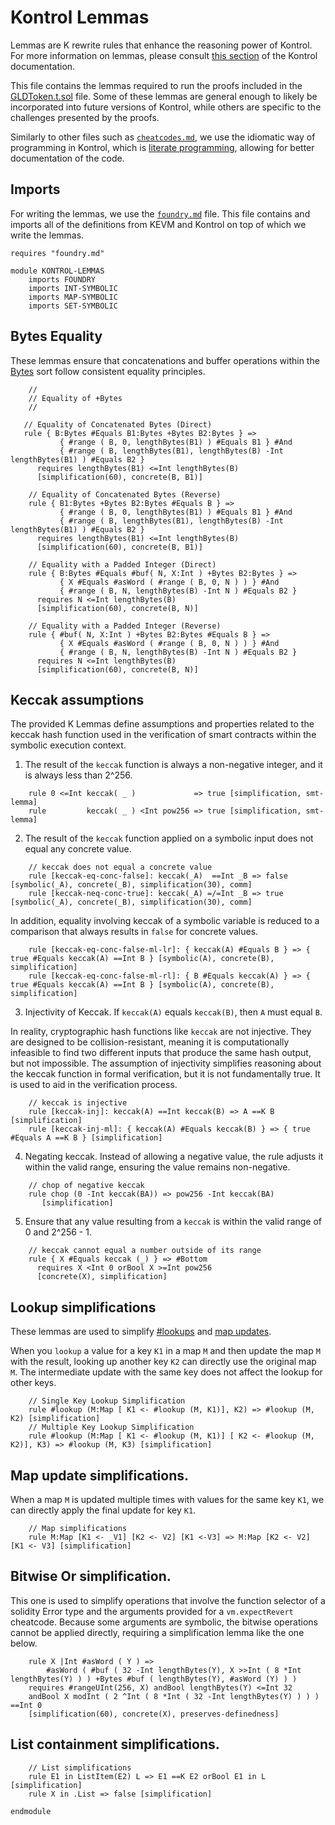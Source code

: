 Kontrol Lemmas
==============

Lemmas are K rewrite rules that enhance the reasoning power of Kontrol. For more information on lemmas, please consult [this section](https://docs.runtimeverification.com/kontrol/guides/advancing-proofs) of the Kontrol documentation.

This file contains the lemmas required to run the proofs included in the [GLDToken.t.sol](./test/kontrol/proofs/GLDToken.t.sol) file. Some of these lemmas are general enough to likely be incorporated into future versions of Kontrol, while others are specific to the challenges presented by the proofs.

Similarly to other files such as [`cheatcodes.md`](https://github.com/runtimeverification/kontrol/blob/master/src/kontrol/kdist/cheatcodes.md), we use the idiomatic way of programming in Kontrol, which is [literate programming](https://en.wikipedia.org/wiki/Literate_programming), allowing for better documentation of the code.

## Imports

For writing the lemmas, we use the [`foundry.md`](https://github.com/runtimeverification/kontrol/blob/master/src/kontrol/kdist/foundry.md) file. This file contains and imports all of the definitions from KEVM and Kontrol on top of which we write the lemmas.

```k
requires "foundry.md"

module KONTROL-LEMMAS
    imports FOUNDRY
    imports INT-SYMBOLIC
    imports MAP-SYMBOLIC
    imports SET-SYMBOLIC
```

## Bytes Equality

These lemmas ensure that concatenations and buffer operations within the [Bytes](https://github.com/runtimeverification/k/blob/master/k-distribution/include/kframework/builtin/domains.md#byte-arrays) sort follow consistent equality principles.

```k
    //
    // Equality of +Bytes
    //

   // Equality of Concatenated Bytes (Direct)
   rule { B:Bytes #Equals B1:Bytes +Bytes B2:Bytes } =>
           { #range ( B, 0, lengthBytes(B1) ) #Equals B1 } #And
           { #range ( B, lengthBytes(B1), lengthBytes(B) -Int lengthBytes(B1) ) #Equals B2 }
      requires lengthBytes(B1) <=Int lengthBytes(B)
      [simplification(60), concrete(B, B1)]

    // Equality of Concatenated Bytes (Reverse)
    rule { B1:Bytes +Bytes B2:Bytes #Equals B } =>
           { #range ( B, 0, lengthBytes(B1) ) #Equals B1 } #And
           { #range ( B, lengthBytes(B1), lengthBytes(B) -Int lengthBytes(B1) ) #Equals B2 }
      requires lengthBytes(B1) <=Int lengthBytes(B)
      [simplification(60), concrete(B, B1)]

    // Equality with a Padded Integer (Direct)
    rule { B:Bytes #Equals #buf( N, X:Int ) +Bytes B2:Bytes } =>
           { X #Equals #asWord ( #range ( B, 0, N ) ) } #And
           { #range ( B, N, lengthBytes(B) -Int N ) #Equals B2 }
      requires N <=Int lengthBytes(B)
      [simplification(60), concrete(B, N)]

    // Equality with a Padded Integer (Reverse)
    rule { #buf( N, X:Int ) +Bytes B2:Bytes #Equals B } =>
           { X #Equals #asWord ( #range ( B, 0, N ) ) } #And
           { #range ( B, N, lengthBytes(B) -Int N ) #Equals B2 }
      requires N <=Int lengthBytes(B)
      [simplification(60), concrete(B, N)]
```

## Keccak assumptions

The provided K Lemmas define assumptions and properties related to the keccak hash function used in the verification of smart contracts within the symbolic execution context.

1. The result of the `keccak` function is always a non-negative integer, and it is always less than 2^256.

```k
    rule 0 <=Int keccak( _ )             => true [simplification, smt-lemma]
    rule         keccak( _ ) <Int pow256 => true [simplification, smt-lemma]
```

2. The result of the `keccak` function applied on a symbolic input does not equal any concrete value.

```k
    // keccak does not equal a concrete value
    rule [keccak-eq-conc-false]: keccak(_A)  ==Int _B => false [symbolic(_A), concrete(_B), simplification(30), comm]
    rule [keccak-neq-conc-true]: keccak(_A) =/=Int _B => true  [symbolic(_A), concrete(_B), simplification(30), comm]
```

In addition, equality involving keccak of a symbolic variable is reduced to a comparison that always results in `false` for concrete values.

```k
    rule [keccak-eq-conc-false-ml-lr]: { keccak(A) #Equals B } => { true #Equals keccak(A) ==Int B } [symbolic(A), concrete(B), simplification]
    rule [keccak-eq-conc-false-ml-rl]: { B #Equals keccak(A) } => { true #Equals keccak(A) ==Int B } [symbolic(A), concrete(B), simplification]
```

3. Injectivity of Keccak. If `keccak(A)` equals `keccak(B)`, then `A` must equal `B`.

In reality, cryptographic hash functions like `keccak` are not injective. They are designed to be collision-resistant, meaning it is computationally infeasible to find two different inputs that produce the same hash output, but not impossible.
The assumption of injectivity simplifies reasoning about the keccak function in formal verification, but it is not fundamentally true. It is used to aid in the verification process.

```k
    // keccak is injective
    rule [keccak-inj]: keccak(A) ==Int keccak(B) => A ==K B [simplification]
    rule [keccak-inj-ml]: { keccak(A) #Equals keccak(B) } => { true #Equals A ==K B } [simplification]
```

4. Negating keccak. Instead of allowing a negative value, the rule adjusts it within the valid range, ensuring the value remains non-negative.

```k
    // chop of negative keccak
    rule chop (0 -Int keccak(BA)) => pow256 -Int keccak(BA)
       [simplification]
```

5. Ensure that any value resulting from a `keccak` is within the valid range of 0 and 2^256 - 1.

```k
    // keccak cannot equal a number outside of its range
    rule { X #Equals keccak (_) } => #Bottom
      requires X <Int 0 orBool X >=Int pow256
      [concrete(X), simplification]
```


## Lookup simplifications

These lemmas are used to simplify [#lookups](https://github.com/runtimeverification/evm-semantics/blob/85b99bea64fa3d77a826ca51ca07a605d92d3dc4/kevm-pyk/src/kevm_pyk/kproj/evm-semantics/evm-types.md?plain=1#L404-L422) and [map updates](https://github.com/runtimeverification/k/blob/master/k-distribution/include/kframework/builtin/domains.md#map-update).

When you `lookup` a value for a key `K1` in a map `M` and then update the map `M` with the result, looking up another key `K2` can directly use the original map `M`. The intermediate update with the same key does not affect the lookup for other keys.

```k
    // Single Key Lookup Simplification
    rule #lookup (M:Map [ K1 <- #lookup (M, K1)], K2) => #lookup (M, K2) [simplification]
    // Multiple Key Lookup Simplification
    rule #lookup (M:Map [ K1 <- #lookup (M, K1)] [ K2 <- #lookup (M, K2)], K3) => #lookup (M, K3) [simplification]
```

## Map update simplifications.

When a map `M` is updated multiple times with values for the same key `K1`, we can directly apply the final update for key `K1`.

```k
    // Map simplifications
    rule M:Map [K1 <- _V1] [K2 <- V2] [K1 <-V3] => M:Map [K2 <- V2] [K1 <- V3] [simplification]

```

## Bitwise Or simplification.

This one is used to simplify operations that involve the function selector of a solidity Error type and the arguments provided for a `vm.expectRevert` cheatcode. Because some arguments are symbolic, the bitwise operations cannot be applied directly, requiring a simplification lemma like the one below.

```k
    rule X |Int #asWord ( Y ) => 
        #asWord ( #buf ( 32 -Int lengthBytes(Y), X >>Int ( 8 *Int lengthBytes(Y) ) ) +Bytes #buf ( lengthBytes(Y), #asWord (Y) ) )
    requires #rangeUInt(256, X) andBool lengthBytes(Y) <=Int 32 
    andBool X modInt ( 2 ^Int ( 8 *Int ( 32 -Int lengthBytes(Y) ) ) ) ==Int 0
    [simplification(60), concrete(X), preserves-definedness]
```

## List containment simplifications.

```k
    // List simplifications
    rule E1 in ListItem(E2) L => E1 ==K E2 orBool E1 in L [simplification]
    rule X in .List => false [simplification]

endmodule
```
